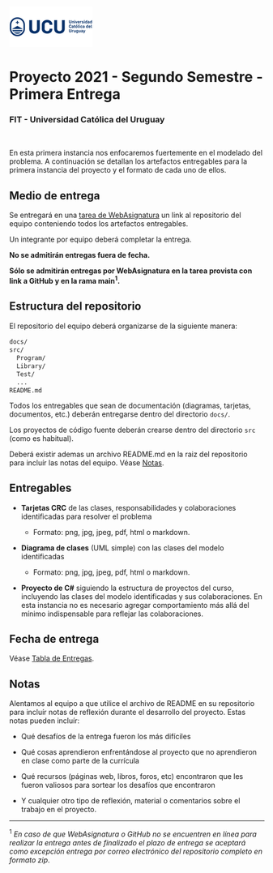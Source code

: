 ![UCU](https://github.com/ucudal/PII_Conceptos_De_POO/raw/master/Assets/logo-ucu.png)

# Proyecto 2021 - Segundo Semestre - Primera Entrega
### FIT - Universidad Católica del Uruguay

<br>

En esta primera instancia nos enfocaremos fuertemente en el modelado del problema. A continuación se detallan los artefactos entregables para la primera instancia del proyecto y el formato de cada uno de ellos.

## Medio de entrega

Se entregará en una [tarea de WebAsignatura](https://webasignatura.ucu.edu.uy/course/view.php?id=288&section=1) un link al repositorio del equipo conteniendo todos los artefactos entregables. 

Un integrante por equipo deberá completar la entrega.

**No se admitirán entregas fuera de fecha.**

**Sólo se admitirán entregas por WebAsignatura en la tarea provista con link a GitHub y en la rama main<sup>1</sup>.**

## Estructura del repositorio

El repositorio del equipo deberá organizarse de la siguiente manera:

```
docs/
src/
  Program/
  Library/
  Test/
  ...
README.md
```

Todos los entregables que sean de documentación (diagramas, tarjetas, documentos, etc.) deberán entregarse dentro del directorio `docs/`.

Los proyectos de código fuente deberán crearse dentro del directorio `src` (como es habitual).

Deberá existir ademas un archivo README.md en la raiz del repositorio para incluír las notas del equipo. Véase [Notas](#notas).

## Entregables

- **Tarjetas CRC** de las clases, responsabilidades y colaboraciones identificadas para resolver el problema
  - Formato: png, jpg, jpeg, pdf, html o markdown.

- **Diagrama de clases** (UML simple) con las clases del modelo identificadas
  - Formato: png, jpg, jpeg, pdf, html o markdown.

- **Proyecto de C#** siguiendo la estructura de proyectos del curso, incluyendo las clases del modelo identificadas y sus colaboraciones. En esta instancia no es necesario agregar comportamiento más allá del mínimo indispensable para reflejar las colaboraciones.

## Fecha de entrega

Véase [Tabla de Entregas](./README.md#entregas). 

## Notas

Alentamos al equipo a que utilice el archivo de README en su repositorio para incluír notas de reflexión durante el desarrollo del proyecto. Estas notas pueden incluír:

- Qué desafíos de la entrega fueron los más difíciles

- Qué cosas aprendieron enfrentándose al proyecto que no aprendieron en clase como parte de la currícula

- Qué recursos (páginas web, libros, foros, etc) encontraron que les fueron valiosos para sortear los desafíos que encontraron

- Y cualquier otro tipo de reflexión, material o comentarios sobre el trabajo en el proyecto.


****

<sup>1</sup> _En caso de que WebAsignatura o GitHub no se encuentren en línea para realizar la entrega antes de finalizado el plazo de entrega se aceptará como excepción entrega por correo electrónico del repositorio completo en formato zip_.

